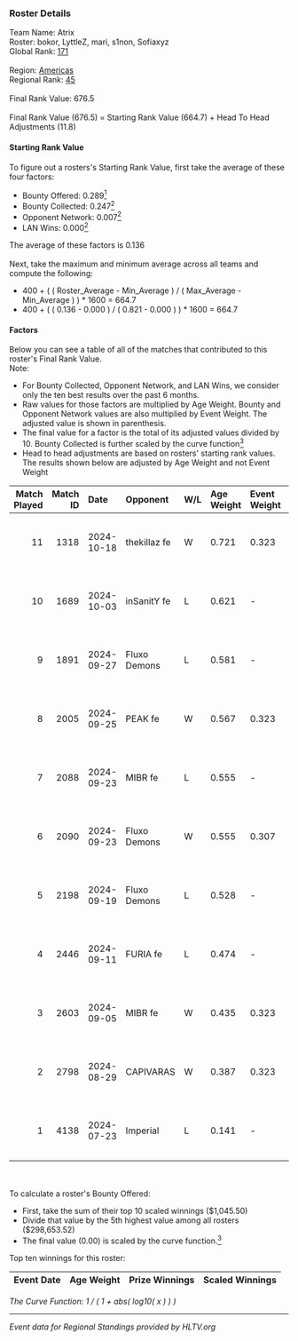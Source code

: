 ### Roster Details<br />
Team Name: Atrix<br />
Roster: bokor, LyttleZ, mari, s1non, Sofiaxyz<br />
Global Rank: [171](../../standings_global_2024_12_31.md)<br />
<br />
Region: [Americas]( ../../standings_americas_2024_12_31.md)<br />
Regional Rank: [45]( ../../standings_americas_2024_12_31.md)<br />
<br />
Final Rank Value:  676.5<br />
<br />
Final Rank Value (676.5) = Starting Rank Value (664.7) + Head To Head Adjustments (11.8)<br />

#### Starting Rank Value<br />
To figure out a rosters's Starting Rank Value, first take the average of these four factors:<br />
- Bounty Offered: 0.289[<sup>1</sup>](#table2)
- Bounty Collected: 0.247[<sup>2</sup>](#table1)
- Opponent Network: 0.007[<sup>2</sup>](#table1)
- LAN Wins: 0.000[<sup>2</sup>](#table1)

The average of these factors is 0.136<br />
<br />
Next, take the maximum and minimum average across all teams and compute the following:<br />
- 400 + ( ( Roster_Average - Min_Average ) / ( Max_Average - Min_Average ) ) * 1600 = 664.7
- 400 + ( ( 0.136 - 0.000 ) / ( 0.821 - 0.000 ) ) * 1600 = 664.7


#### Factors<br />
Below you can see a table of all of the matches that contributed to this roster's Final Rank Value.<br />
Note:<br />

- For Bounty Collected, Opponent Network, and LAN Wins, we consider only the ten best results over the past 6 months.
- Raw values for those factors are multiplied by Age Weight. Bounty and Opponent Network values are also multiplied by Event Weight. The adjusted value is shown in parenthesis.
- The final value for a factor is the total of its adjusted values divided by 10. Bounty Collected is further scaled by the curve function[<sup>3</sup>](#curveFunction)
- Head to head adjustments are based on rosters' starting rank values. The results shown below are adjusted by Age Weight and not Event Weight
<span id="table1"></span><br />


| Match Played | Match ID | Date       | Opponent     | W/L | Age Weight | Event Weight | Bounty Collected | Opponent Network | LAN Wins  | H2H Adj. | Roster                                |
| -: | -: | :- | :- | :- | :- | :- | :- | :- | :- | -: | :- |
|           11 |     1318 | 2024-10-18 | thekillaz fe | W   | 0.721      | 0.323        | 0.003 (0.001)    | 0.073 (0.017)    | 0 (0.000) |    10.55 | bokor, LyttleZ, mari, s1non, Sofiaxyz |
|           10 |     1689 | 2024-10-03 | inSanitY fe  | L   | 0.621      | -            | -                | -                | -         |   -10.33 | bokor, LyttleZ, mari, s1non, Sofiaxyz |
|            9 |     1891 | 2024-09-27 | Fluxo Demons | L   | 0.581      | -            | -                | -                | -         |    -5.14 | bokor, LyttleZ, mari, s1non, Sofiaxyz |
|            8 |     2005 | 2024-09-25 | PEAK fe      | W   | 0.567      | 0.323        | 0.003 (0.001)    | 0.031 (0.006)    | 0 (0.000) |     6.99 | bokor, LyttleZ, mari, s1non, Sofiaxyz |
|            7 |     2088 | 2024-09-23 | MIBR fe      | L   | 0.555      | -            | -                | -                | -         |    -8.59 | bokor, LyttleZ, mari, s1non, Sofiaxyz |
|            6 |     2090 | 2024-09-23 | Fluxo Demons | W   | 0.555      | 0.307        | 0.034 (0.006)    | 0.196 (0.033)    | 0 (0.000) |    12.71 | bokor, LyttleZ, mari, s1non, Sofiaxyz |
|            5 |     2198 | 2024-09-19 | Fluxo Demons | L   | 0.528      | -            | -                | -                | -         |    -4.52 | bokor, LyttleZ, mari, s1non, Sofiaxyz |
|            4 |     2446 | 2024-09-11 | FURIA fe     | L   | 0.474      | -            | -                | -                | -         |    -0.64 | bokor, LyttleZ, mari, s1non, Sofiaxyz |
|            3 |     2603 | 2024-09-05 | MIBR fe      | W   | 0.435      | 0.323        | 0.011 (0.002)    | 0.127 (0.018)    | 0 (0.000) |     7.08 | bokor, LyttleZ, mari, s1non, Sofiaxyz |
|            2 |     2798 | 2024-08-29 | CAPIVARAS    | W   | 0.387      | 0.323        | 0.003 (0.000)    | 0.000 (0.000)    | 0 (0.000) |     3.96 | bokor, LyttleZ, mari, s1non, Sofiaxyz |
|            1 |     4138 | 2024-07-23 | Imperial     | L   | 0.141      | -            | -                | -                | -         |    -0.26 | bokor, LyttleZ, mari, s1non, Sofiaxyz |

<br />
<span id="table2"></span><br />
To calculate a roster's Bounty Offered:<br />

- First, take the sum of their top 10 scaled winnings ($1,045.50)
- Divide that value by the 5th highest value among all rosters ($298,653.52)
- The final value (0.00) is scaled by the curve function.[<sup>3</sup>](#curveFunction)

Top ten winnings for this roster:<br />

| Event Date | Age Weight | Prize Winnings | Scaled Winnings |
| :- | -: | :- | :- |


<span id="curveFunction"></span>_The Curve Function: 1 / ( 1 + abs( log10( x ) ) )_<br />

---
_Event data for Regional Standings provided by HLTV.org_<br />
